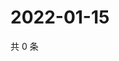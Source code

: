 # 2022-01-15

共 0 条

<!-- BEGIN WEIBO -->
<!-- 最后更新时间 Sat Jan 15 2022 17:09:20 GMT+0800 (China Standard Time) -->

<!-- END WEIBO -->
